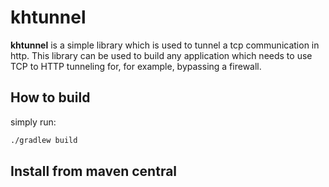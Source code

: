 # khtunnel
**khtunnel** is a simple library which is used to tunnel a tcp communication in http.
This library can be used to build any application which needs to use TCP to HTTP tunneling for, for example, bypassing a firewall.

## How to build  
simply run:  
```bash
./gradlew build
```
## Install from maven central  
